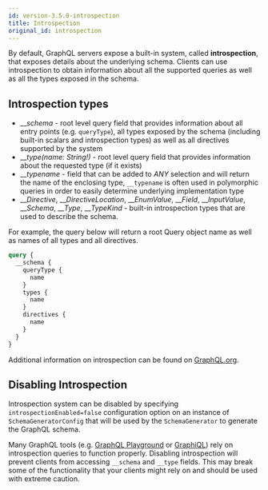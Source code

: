 ```yaml
---
id: version-3.5.0-introspection
title: Introspection
original_id: introspection
---
```

By default, GraphQL servers expose a built-in system, called **introspection**, that exposes details about the underlying schema.
Clients can use introspection to obtain information about all the supported queries as well as all the types exposed in the schema.

## Introspection types

* ___schema_ - root level query field that provides information about all entry points (e.g. `queryType`), all types exposed
by the schema (including built-in scalars and introspection types) as well as all directives supported by the system
* ___type(name: String!)_ - root level query field that provides information about the requested type (if it exists)
* ___typename_ - field that can be added to *ANY* selection and will return the name of the enclosing type, `__typename`
is often used in polymorphic queries in order to easily determine underlying implementation type
* ___Directive_, ___DirectiveLocation_, ___EnumValue_, ___Field_, ___InputValue_, ___Schema_, ___Type_, ___TypeKind_ - built-in
introspection types that are used to describe the schema.

For example, the query below will return a root Query object name as well as names of all types and all directives.

```graphql
query {
  __schema {
    queryType {
      name
    }
    types {
      name
    }
    directives {
      name
    }
  }
}
```

Additional information on introspection can be found on [GraphQL.org](https://graphql.org/learn/introspection/).

## Disabling Introspection

Introspection system can be disabled by specifying `introspectionEnabled=false` configuration option on an instance of
`SchemaGeneratorConfig` that will be used by the `SchemaGenerator` to generate the GraphQL schema.

Many GraphQL tools (e.g. [GraphQL Playground](https://github.com/prisma-labs/graphql-playground) or [GraphiQL](https://github.com/graphql/graphiql))
rely on introspection queries to function properly. Disabling introspection will prevent clients from accessing `__schema`
and `__type` fields. This may break some of the functionality that your clients might rely on and should be used with
extreme caution.
